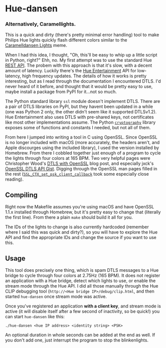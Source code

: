 # Hue-dansen

### Alternatively, Caramellights.

This is a quick and dirty (there's pretty minimal error handling) tool to make
Philips Hue lights quickly flash different colors similar to the
[Caramelldansen Lights][kym] meme. 

[kym]: https://knowyourmeme.com/memes/caramelldansen-lights

When I had this idea, I thought, "Oh, this'll be easy to whip up a little
script in Python, right?" Ehh, no. My first attempt was to use the standard Hue
[REST API][hue-rest]. The probem with this approach is that it's slow, with
a decent amount of latency. Luckily there's the [Hue Entertainment][hue-ent]
API for low-latency, high frequency updates. The details of how it works is
pretty interesting, but as I read through the documentation I encountered DTLS.
I'd never heard of it before, and thought that it would be pretty easy to use,
maybe install a package from PyPI for it...not so much.

[hue-rest]: https://developers.meethue.com/develop/hue-api/
[hue-ent]: https://developers.meethue.com/develop/hue-entertainment/philips-hue-entertainment-api/

The Python standard library `ssl` module doesn't implement DTLS. There are a
pair of DTLS libraries on PyPI, but they havent been updated in a while (one
was Python 2 only, the other didn't seem like it supported DTLSv1.2).
Hue Entertainment also uses DTLS with pre-shared keys, not certificates like
most other implementations assume. The Python [`cryptography`][py-crypto] library
exposes some of functions and constants I needed, but not all of them.

[py-crypto]: https://cryptography.io/en/latest/hazmat/bindings/openssl/

From here I jumped into writing a tool in C using OpenSSL. Since OpenSSL is no
longer included with macOS (more accurately, the headers aren't, and Apple
discourges using the included library), I used the version installed by
Homebrew. From there I cobbled together just enough of a program to cycle the
lights through four colors at 165 BPM. Two very helpful pages were Christopher
Wood's [DTLS with OpenSSL][chris-wood] blog post, and especially
jxck's [OpenSSL DTLS API Gist][jxck]. Digging through the OpenSSL man pages
filled in the rest ([`SSL_CTX_set_psk_client_callback`][openssl-man] took some
especially close reading).

[chris-wood]: https://chris-wood.github.io/2016/05/06/OpenSSL-DTLS.html
[jxck]: https://gist.github.com/Jxck/b211a12423622fe304d2370b1f1d30d5
[openssl-man]: https://www.openssl.org/docs/man1.1.1/man3/SSL_CTX_set_psk_client_callback.html

## Compiling

Right now the Makefile assumes you're using macOS and have OpenSSL 1.1.x
installed through Homebrew, but it's pretty easy to change that (literally the
first line). From there a plain `make` should build it all for you.

The IDs of the lights to change is also currently hardcoded (remember where I
said this was quick and dirty?), so you will have to explore the Hue API and
find the appropriate IDs and change the source if you want to use this.

## Usage

This tool does precisely one thing, which is spam DTLS messages to a Hue bridge
to cycle through four colors at 2.75Hz (165 BPM). It does not register an
application with a Hue bridge, detect which lights to use, or enable the stream
mode through the Hue API. I did all those manually through the Hue CLIP
debugging tool (`http://<Hue bridge IP>/debug/clip.html`, and then started
`hue-dansen` once stream mode was active.

Once you've registered an application **with a client key**, and stream mode
is active (it will disable itself after a few second of inactivity, so be
quick!) you can start `hue-dansen` like this:

    ./hue-dansen <hue IP address> <identity string> <PSK>

An optional duration in whole seconds can be added at the end as well. If you
don't add one, just interrupt the program to stop the blinkenlights.
